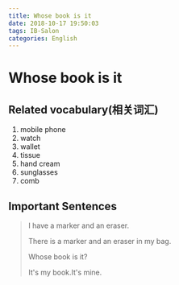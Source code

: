 ```yaml
---
title: Whose book is it
date: 2018-10-17 19:50:03
tags: IB-Salon
categories: English
---
```


# Whose book is it


## Related vocabulary(相关词汇)

1. mobile phone
2. watch
3. wallet
4. tissue
5. hand cream
6. sunglasses
7. comb

## Important Sentences

> I have a marker and an eraser.
> 
> There is a marker and an eraser in my bag.
> 
> Whose book is it?
> 
> It's my book.It's mine.
